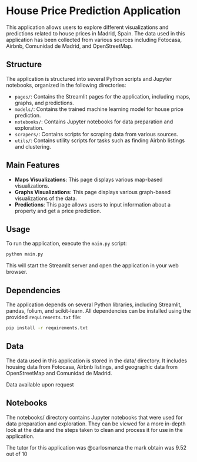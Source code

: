# House Price Prediction Application

This application allows users to explore different visualizations and predictions related to house prices in Madrid, Spain. The data used in this application has been collected from various sources including Fotocasa, Airbnb, Comunidad de Madrid, and OpenStreetMap.

## Structure

The application is structured into several Python scripts and Jupyter notebooks, organized in the following directories:

- `pages/`: Contains the Streamlit pages for the application, including maps, graphs, and predictions.
- `models/`: Contains the trained machine learning model for house price prediction.
- `notebooks/`: Contains Jupyter notebooks for data preparation and exploration.
- `scrapers/`: Contains scripts for scraping data from various sources.
- `utils/`: Contains utility scripts for tasks such as finding Airbnb listings and clustering.

## Main Features

- **Maps Visualizations**: This page displays various map-based visualizations.
- **Graphs Visualizations**: This page displays various graph-based visualizations of the data.
- **Predictions**: This page allows users to input information about a property and get a price prediction.

## Usage

To run the application, execute the `main.py` script:

```bash
python main.py
```
This will start the Streamlit server and open the application in your web browser.

## Dependencies

The application depends on several Python libraries, including Streamlit, pandas, folium, and scikit-learn. All dependencies can be installed using the provided `requirements.txt` file:

```bash
pip install -r requirements.txt
```
## Data
The data used in this application is stored in the data/ directory. It includes housing data from Fotocasa, Airbnb listings, and geographic data from OpenStreetMap and Comunidad de Madrid.

Data available upon request

## Notebooks
The notebooks/ directory contains Jupyter notebooks that were used for data preparation and exploration. They can be viewed for a more in-depth look at the data and the steps taken to clean and process it for use in the application.

The tutor for this application was @carlosmanza the mark obtain was 9.52 out of 10